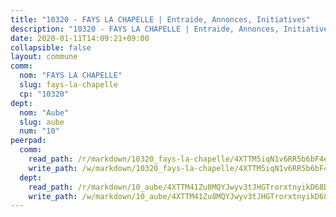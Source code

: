 ```yaml
---
title: "10320 - FAYS LA CHAPELLE | Entraide, Annonces, Initiatives"
description: "10320 - FAYS LA CHAPELLE | Entraide, Annonces, Initiatives"
date: 2020-01-11T14:09:21+09:00
collapsible: false
layout: commune
comm:
  nom: "FAYS LA CHAPELLE"
  slug: fays-la-chapelle
  cp: "10320"
dept:
  nom: "Aube"
  slug: aube
  num: "10"
peerpad:
  comm:
    read_path: /r/markdown/10320_fays-la-chapelle/4XTTM5iqN1v6RR5b6bF4eSSHnkmXU6MkQeUrovuB74oiyxTs4
    write_path: /w/markdown/10320_fays-la-chapelle/4XTTM5iqN1v6RR5b6bF4eSSHnkmXU6MkQeUrovuB74oiyxTs4-K3TgUrRPBQG3NEhivMAR6KJGkpJFNhUyKMSiPeS2fw4ow7C2iyz5P6XDgR47ZeBxEyx8jXg167hJ9hsnJkGPaJe49keJNbiQ8AXb4852eLVrZKtkGb395MinapjtAf4EDf1t1P58
  dept:
    read_path: /r/markdown/10_aube/4XTTM41Zu8MQYJwyv3tJHGTrorxtnyikD68DsVemyiZk3ThMz
    write_path: /w/markdown/10_aube/4XTTM41Zu8MQYJwyv3tJHGTrorxtnyikD68DsVemyiZk3ThMz-K3TgTmGUJaeXhcyrKr3gXoqmq82GkfYoTwSCbr39jXo2qoiz4eMZ1zWf94tEK8PkgCEQwZ6j878iec7q7nyW22BbTVtKr2C3mJwkjMoqhPxRA9brvyfx2cZBiMVgJntTtrf7GrDW
---
```


